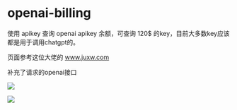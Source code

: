 # openai-billing

使用 apikey 查询 openai apikey 余额，可查询 120$ 的key，目前大多数key应该都是用于调用chatgpt的。

页面参考这位大佬的  www.juxw.com

补充了请求的openai接口

![](./check-120.png)

![](./check-5.png)